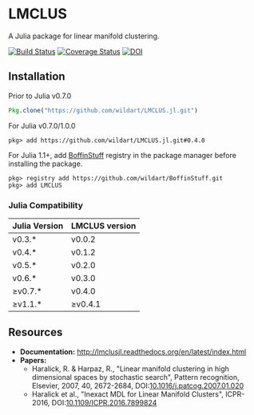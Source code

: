 # LMCLUS

A Julia package for linear manifold clustering.

[![Build Status](https://travis-ci.org/wildart/LMCLUS.jl.svg?branch=master)](https://travis-ci.org/wildart/LMCLUS.jl)
[![Coverage Status](https://coveralls.io/repos/wildart/LMCLUS.jl/badge.png?branch=master)](https://coveralls.io/r/wildart/LMCLUS.jl)
[![DOI](https://zenodo.org/badge/19164/wildart/LMCLUS.jl.svg)](https://zenodo.org/badge/latestdoi/19164/wildart/LMCLUS.jl)

## Installation

Prior to Julia v0.7.0

```julia
Pkg.clone("https://github.com/wildart/LMCLUS.jl.git")
```

For Julia v0.7.0/1.0.0
```
pkg> add https://github.com/wildart/LMCLUS.jl.git#0.4.0
```

For Julia 1.1+, add [BoffinStuff](https://github.com/wildart/BoffinStuff.git) registry in the package manager before installing the package.

```
pkg> registry add https://github.com/wildart/BoffinStuff.git
pkg> add LMCLUS
```

### Julia Compatibility
| Julia Version | LMCLUS version |
|---------------|----------------|
|v0.3.*|v0.0.2|
|v0.4.*|v0.1.2|
|v0.5.*|v0.2.0|
|v0.6.*|v0.3.0|
|≥v0.7.*|v0.4.0|
|≥v1.1.*|≥v0.4.1|


## Resources
- **Documentation:** <http://lmclusjl.readthedocs.org/en/latest/index.html>
- **Papers:**
    - Haralick, R. & Harpaz, R., "Linear manifold clustering in high dimensional spaces by stochastic search", Pattern recognition, Elsevier, 2007, 40, 2672-2684, DOI:[10.1016/j.patcog.2007.01.020](http://dx.doi.org/10.1016/j.patcog.2007.01.020)
    - Haralick et al., "Inexact MDL for Linear Manifold Clusters", ICPR-2016, DOI:[10.1109/ICPR.2016.7899824](http://dx.doi.org/10.1109/ICPR.2016.7899824)